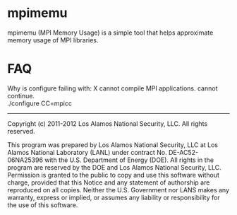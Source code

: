 # mpimemu

mpimemu (MPI Memory Usage) is a simple tool that helps approximate memory
usage of MPI libraries.

# FAQ

Why is configure failing with:
X cannot compile MPI applications. cannot continue.  
./configure CC=mpicc

---
Copyright (c) 2011-2012 Los Alamos National Security, LLC.
                        All rights reserved.

This program was prepared by Los Alamos National Security, LLC at Los Alamos
National Laboratory (LANL) under contract No. DE-AC52-06NA25396 with the U.S.
Department of Energy (DOE). All rights in the program are reserved by the DOE
and Los Alamos National Security, LLC. Permission is granted to the public to
copy and use this software without charge, provided that this Notice and any
statement of authorship are reproduced on all copies. Neither the U.S.
Government nor LANS makes any warranty, express or implied, or assumes any
liability or responsibility for the use of this software.
